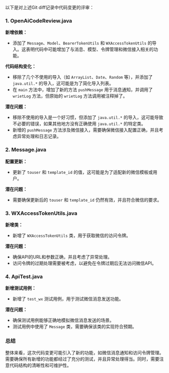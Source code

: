 以下是对上述Git diff记录中代码变更的评审：

### 1. OpenAiCodeReview.java

**新增依赖：**
- 添加了 `Message`、`Model`、`BearerTokenUtils` 和 `WXAccessTokenUtils` 的导入。这表明代码中可能增加了与消息、模型、令牌管理和微信接入相关的功能。

**代码结构变化：**
- 移除了几个不使用的导入（如 `ArrayList`、`Date`、`Random` 等），并添加了 `java.util.*` 的导入，这可能是为了简化导入列表。
- 在 `main` 方法中，增加了新的方法 `pushMessage` 用于消息通知，并调用了 `wrietLog` 方法，但原始的 `wrietLog` 方法调用被注释掉了。

**潜在问题：**
- 移除不使用的导入是一个好习惯，但添加了 `java.util.*` 的导入，这可能导致不必要的错误，如果其他地方没有正确使用 `java.util.*` 的特定类。
- 新增的 `pushMessage` 方法涉及微信接入，需要确保微信接入配置正确，并且考虑异常处理和日志记录。

### 2. Message.java

**配置更新：**
- 更新了 `touser` 和 `template_id` 的值，这可能是为了适配新的微信模板或用户。

**潜在问题：**
- 需要确保更新后的 `touser` 和 `template_id` 仍然有效，并且符合微信的要求。

### 3. WXAccessTokenUtils.java

**新增类：**
- 新增了 `WXAccessTokenUtils` 类，用于获取微信的访问令牌。

**潜在问题：**
- 确保API的URL和参数正确，并且考虑了异常处理。
- 访问令牌的过期处理需要被考虑，以避免在令牌过期后无法访问微信API。

### 4. ApiTest.java

**新增测试用例：**
- 新增了 `test_wx` 测试用例，用于测试微信消息发送功能。

**潜在问题：**
- 确保测试用例能够正确地模拟微信消息发送的场景。
- 测试用例中使用了 `Message` 类，需要确保该类的实现符合预期。

### 总结

整体来看，这次代码变更可能引入了新的功能，如微信消息通知和访问令牌管理。需要确保所有新增的功能都经过了充分的测试，并且异常处理得当。同时，需要注意代码结构的清晰性和可维护性。